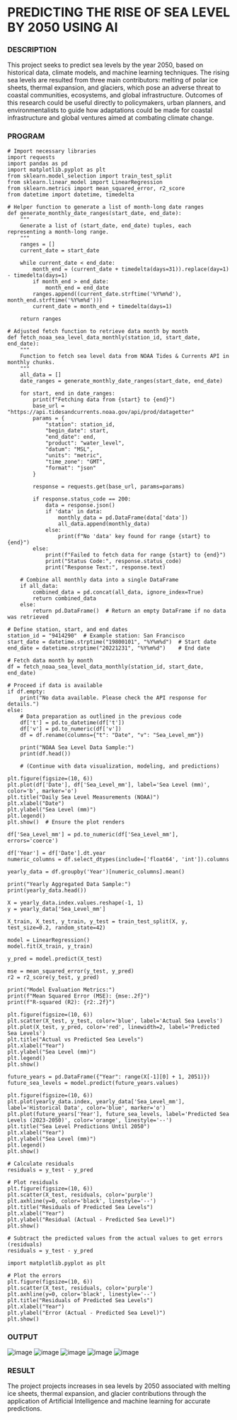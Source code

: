 # PREDICTING THE RISE OF SEA LEVEL BY 2050 USING AI
### DESCRIPTION
This project seeks to predict sea levels by the year 2050, based on historical data, climate models, and machine learning techniques. The rising sea levels are resulted from three main contributors: melting of polar ice sheets, thermal expansion, and glaciers, which pose an adverse threat to coastal communities, ecosystems, and global infrastructure. Outcomes of this research could be useful directly to policymakers, urban planners, and environmentalists to guide how adaptations could be made for coastal infrastructure and global ventures aimed at combating climate change.

### PROGRAM
````
# Import necessary libraries
import requests
import pandas as pd
import matplotlib.pyplot as plt
from sklearn.model_selection import train_test_split
from sklearn.linear_model import LinearRegression
from sklearn.metrics import mean_squared_error, r2_score
from datetime import datetime, timedelta

# Helper function to generate a list of month-long date ranges
def generate_monthly_date_ranges(start_date, end_date):
    """
    Generate a list of (start_date, end_date) tuples, each representing a month-long range.
    """
    ranges = []
    current_date = start_date

    while current_date < end_date:
        month_end = (current_date + timedelta(days=31)).replace(day=1) - timedelta(days=1)
        if month_end > end_date:
            month_end = end_date
        ranges.append((current_date.strftime('%Y%m%d'), month_end.strftime('%Y%m%d')))
        current_date = month_end + timedelta(days=1)

    return ranges

# Adjusted fetch function to retrieve data month by month
def fetch_noaa_sea_level_data_monthly(station_id, start_date, end_date):
    """
    Function to fetch sea level data from NOAA Tides & Currents API in monthly chunks.
    """
    all_data = []
    date_ranges = generate_monthly_date_ranges(start_date, end_date)

    for start, end in date_ranges:
        print(f"Fetching data from {start} to {end}")
        base_url = "https://api.tidesandcurrents.noaa.gov/api/prod/datagetter"
        params = {
            "station": station_id,
            "begin_date": start,
            "end_date": end,
            "product": "water_level",
            "datum": "MSL",
            "units": "metric",
            "time_zone": "GMT",
            "format": "json"
        }

        response = requests.get(base_url, params=params)

        if response.status_code == 200:
            data = response.json()
            if 'data' in data:
                monthly_data = pd.DataFrame(data['data'])
                all_data.append(monthly_data)
            else:
                print(f"No 'data' key found for range {start} to {end}")
        else:
            print(f"Failed to fetch data for range {start} to {end}")
            print("Status Code:", response.status_code)
            print("Response Text:", response.text)

    # Combine all monthly data into a single DataFrame
    if all_data:
        combined_data = pd.concat(all_data, ignore_index=True)
        return combined_data
    else:
        return pd.DataFrame()  # Return an empty DataFrame if no data was retrieved

# Define station, start, and end dates
station_id = "9414290"  # Example station: San Francisco
start_date = datetime.strptime("19800101", "%Y%m%d")  # Start date
end_date = datetime.strptime("20221231", "%Y%m%d")    # End date

# Fetch data month by month
df = fetch_noaa_sea_level_data_monthly(station_id, start_date, end_date)

# Proceed if data is available
if df.empty:
    print("No data available. Please check the API response for details.")
else:
    # Data preparation as outlined in the previous code
    df['t'] = pd.to_datetime(df['t'])
    df['v'] = pd.to_numeric(df['v'])
    df = df.rename(columns={"t": "Date", "v": "Sea_Level_mm"})

    print("NOAA Sea Level Data Sample:")
    print(df.head())

    # (Continue with data visualization, modeling, and predictions)

plt.figure(figsize=(10, 6))
plt.plot(df['Date'], df['Sea_Level_mm'], label='Sea Level (mm)', color='b', marker='o')
plt.title("Daily Sea Level Measurements (NOAA)")
plt.xlabel("Date")
plt.ylabel("Sea Level (mm)")
plt.legend()
plt.show()  # Ensure the plot renders

df['Sea_Level_mm'] = pd.to_numeric(df['Sea_Level_mm'], errors='coerce')

df['Year'] = df['Date'].dt.year
numeric_columns = df.select_dtypes(include=['float64', 'int']).columns

yearly_data = df.groupby('Year')[numeric_columns].mean()

print("Yearly Aggregated Data Sample:")
print(yearly_data.head())

X = yearly_data.index.values.reshape(-1, 1)
y = yearly_data['Sea_Level_mm']

X_train, X_test, y_train, y_test = train_test_split(X, y, test_size=0.2, random_state=42)

model = LinearRegression()
model.fit(X_train, y_train)

y_pred = model.predict(X_test)

mse = mean_squared_error(y_test, y_pred)
r2 = r2_score(y_test, y_pred)

print("Model Evaluation Metrics:")
print(f"Mean Squared Error (MSE): {mse:.2f}")
print(f"R-squared (R2): {r2:.2f}")

plt.figure(figsize=(10, 6))
plt.scatter(X_test, y_test, color='blue', label='Actual Sea Levels')
plt.plot(X_test, y_pred, color='red', linewidth=2, label='Predicted Sea Levels')
plt.title("Actual vs Predicted Sea Levels")
plt.xlabel("Year")
plt.ylabel("Sea Level (mm)")
plt.legend()
plt.show()

future_years = pd.DataFrame({"Year": range(X[-1][0] + 1, 2051)})
future_sea_levels = model.predict(future_years.values)

plt.figure(figsize=(10, 6))
plt.plot(yearly_data.index, yearly_data['Sea_Level_mm'], label='Historical Data', color='blue', marker='o')
plt.plot(future_years['Year'], future_sea_levels, label='Predicted Sea Levels (2023-2050)', color='orange', linestyle='--')
plt.title("Sea Level Predictions Until 2050")
plt.xlabel("Year")
plt.ylabel("Sea Level (mm)")
plt.legend()
plt.show()

# Calculate residuals
residuals = y_test - y_pred

# Plot residuals
plt.figure(figsize=(10, 6))
plt.scatter(X_test, residuals, color='purple')
plt.axhline(y=0, color='black', linestyle='--')
plt.title("Residuals of Predicted Sea Levels")
plt.xlabel("Year")
plt.ylabel("Residual (Actual - Predicted Sea Level)")
plt.show()

# Subtract the predicted values from the actual values to get errors (residuals)
residuals = y_test - y_pred

import matplotlib.pyplot as plt

# Plot the errors
plt.figure(figsize=(10, 6))
plt.scatter(X_test, residuals, color='purple')
plt.axhline(y=0, color='black', linestyle='--')
plt.title("Residuals of Predicted Sea Levels")
plt.xlabel("Year")
plt.ylabel("Error (Actual - Predicted Sea Level)")
plt.show()
````
### OUTPUT
![image](https://github.com/user-attachments/assets/d6e07c35-3100-47e5-9335-4038d8cb4e56)
![image](https://github.com/user-attachments/assets/a9ddc0dc-dded-414d-9c53-b73a3bb9e592)
![image](https://github.com/user-attachments/assets/5d047853-0c5a-4dd4-838c-b35ca0f51cd6)
![image](https://github.com/user-attachments/assets/ef4d53d7-3a7b-4c8f-b0df-e489fbc47daa)
![image](https://github.com/user-attachments/assets/56840bde-86df-4048-8f6c-cb547685351b)


### RESULT
The project projects increases in sea levels by 2050 associated with melting ice sheets, thermal expansion, and glacier contributions through the application of Artificial Intelligence and machine learning for accurate predictions.

